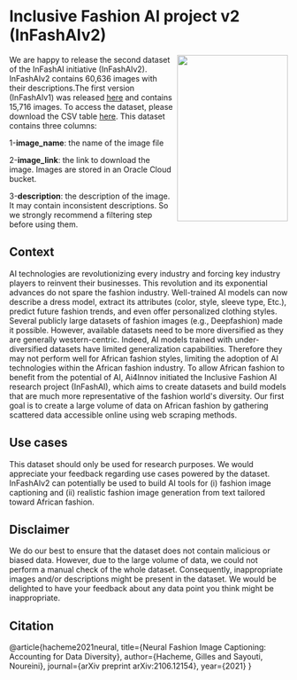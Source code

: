 # Inclusive Fashion AI project v2 (InFashAIv2)
<img align="right" src="https://github.com/hgilles06/infashaiv2/blob/main/Image_18678.jpg?raw=true " width="200" height="300" />

We are happy to release the second dataset of the InFashAI initiative (InFashAIv2). InFashAIv2 contains 60,636 images with their descriptions.The first version (InFashAIv1) was released [here](https://github.com/hgilles06/infashai) and contains 15,716 images.
To access the dataset, please download the CSV table [here](https://drive.google.com/file/d/14CeDWPJA4EhCuvK-VTjznRTLWayaRFms/view?usp=sharing). This dataset contains three columns:

1-**image_name**: the name of the image file

2-**image_link**: the link to download the image. Images are stored in an Oracle Cloud bucket.

3-**description**: the description of the image. It may contain inconsistent descriptions. So we strongly recommend a filtering step before using them.

## Context 
AI technologies are revolutionizing every industry and forcing key industry players to reinvent their businesses. This revolution and its exponential advances do not spare the fashion industry. Well-trained AI models can now describe a dress model, extract its attributes (color, style, sleeve type, Etc.), predict future fashion trends, and even offer personalized clothing styles. Several publicly large datasets of fashion images (e.g., Deepfashion) made it possible.
However, available datasets need to be more diversified as they are generally western-centric. Indeed, AI models trained with under-diversified datasets have limited generalization capabilities. Therefore they may not perform well for African fashion styles, limiting the adoption of AI technologies within the African fashion industry.
To allow African fashion to benefit from the potential of AI, Ai4Innov initiated the Inclusive Fashion AI research project (InFashAI), which aims to create datasets and build models that are much more representative of the fashion world's diversity. Our first goal is to create a large volume of data on African fashion by gathering scattered data accessible online using web scraping methods.

## Use cases
This dataset should only be used for research purposes. We would appreciate your feedback regarding use cases powered by the dataset. 
InFashAIv2 can potentially be used to build AI tools for (i) fashion image captioning and (ii) realistic fashion image generation from text tailored toward African fashion.

## Disclaimer
We do our best to ensure that the dataset does not contain malicious or biased data. However, due to the large volume of data, we could not perform a manual check of the whole dataset. Consequently, inappropriate images and/or descriptions might be present in the dataset. We would be delighted to have your feedback about any data point you think might be inappropriate.

## Citation
@article{hacheme2021neural, title={Neural Fashion Image Captioning: Accounting for Data Diversity}, author={Hacheme, Gilles and Sayouti, Noureini}, journal={arXiv preprint arXiv:2106.12154}, year={2021} }
